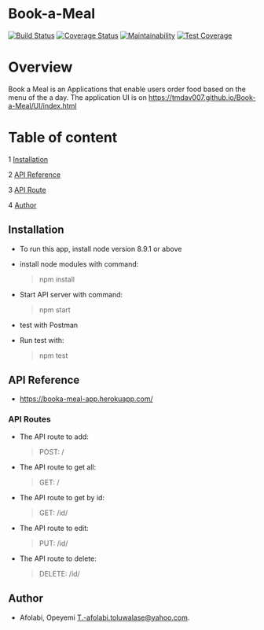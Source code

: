 # Book-a-Meal
[![Build Status](https://travis-ci.org/TMDav007/Book-a-Meal.svg?branch=develop)](https://travis-ci.org/TMDav007/Book-a-Meal)
[![Coverage Status](https://coveralls.io/repos/github/TMDav007/Book-a-Meal/badge.svg?branch=develop)](https://coveralls.io/github/TMDav007/Book-a-Meal?branch=develop)
[![Maintainability](https://api.codeclimate.com/v1/badges/e882166b997e60914cf7/maintainability)](https://codeclimate.com/github/TMDav007/Book-a-Meal/maintainability)
[![Test Coverage](https://api.codeclimate.com/v1/badges/e882166b997e60914cf7/test_coverage)](https://codeclimate.com/github/TMDav007/Book-a-Meal/test_coverage)

# Overview

Book a Meal is an Applications that enable users order food based on the menu of the a day.
The application UI is on https://tmdav007.github.io/Book-a-Meal/UI/index.html


# Table of content

1 [Installation](#installation)

2 [API Reference]()

3 [API Route]()

4 [Author](#author)



## Installation
- To run this app, install node version 8.9.1 or above

- install node modules with command:
  > npm install

- Start API server with command:
  > npm start

- test with Postman

- Run test with:
  > npm test

## API Reference
- https://booka-meal-app.herokuapp.com/

### API Routes
 - The API route to add:
 
    > POST: /
    
 - The API route to get all:
 
    > GET: /
    
 - The API route to get by id:
 
    > GET: /id/
    
- The API route to edit:

    > PUT: /id/
    
- The API route to delete:

    > DELETE: /id/

## Author
 - Afolabi, Opeyemi T.-afolabi.toluwalase@yahoo.com.
